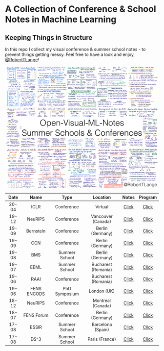 # A Collection of Conference & School Notes in Machine Learning
## Keeping Things in Structure

In this repo I collect my visual conference & summer school notes - to prevent things getting messy. Feel free to have a look and enjoy, [@RobertTLange](https://twitter.com/RobertTLange)!

![alt text](thumbnail.png)

| Date | Name   |  Type   | Location |  Notes  |  Program  |
| :----: |:----------:| :------:| :-----:| :----:| :----:|
20-04 | ICLR | Conference | Virtual | [Click](2020-04-ICLR/ICLR_compressed.pdf) | [Click](2020-04-ICLR/Program-ICLR.pdf)
19-12 | NeuRIPS | Conference | Vancouver (Canada) | [Click](2019-12-NeuRIPS/) | [Click](2019-12-NeuRIPS/Program-NeuRIPS.pdf)
19-09 | Bernstein | Conference | Berlin (Germany) | [Click](2019-09-Bernstein/) | [Click](2019-09-Bernstein/Program-1-Bernstein.png)
19-09 | CCN | Conference | Berlin (Germany) | [Click](2019-09-CCN/) | [Click](2019-09-CCN/Program-1-CCN.png)
19-08 | BMS | Summer School | Berlin (Germany) | [Click](2019-08-BMS/) | [Click](2019-08-BMS/Program-BMS.png)
19-07 | EEML | Summer School | Bucharest (Romania) | [Click](2019-07-EEML/) | [Click](2019-07-EEML/Program-EEML.png)
19-06 | RAAI | Conference | Bucharest (Romania) | [Click](2019-06-RAAI/) | [Click](2019-06-RAAI/Program-1-RAAI.png)
19-06 | FENS ENCODS | PhD Symposium | London (UK) | [Click](2019-06-FENS-ENCODS/) | [Click](2019-06-FENS-ENCODS/Program-1-FENS-ENCODS.png)
18-12 | NeuRIPS | Conference | Montreal (Canada) | [Click](2018-12-NeuRIPS/) | [Click](https://nips.cc/Conferences/2018)
18-07 | FENS Forum | Conference | Berlin (Germany) | [Click](2018-07-FENS-Forum/) | [Click](2018-07-FENS-Forum/Program-1-FENS-ENCODS.png)
17-08 | ESSIR | Summer School | Barcelona (Spain) | [Click](2017-09-ESSIR/) | [Click](2017-09-ESSIR/Program-1-ESSIR.png)
17-08 | DS^3 | Summer School | Paris (France) | [Click](2017-08-DS^3/) | [Click](2017-08-DS^3/Program-DS^3.png)
